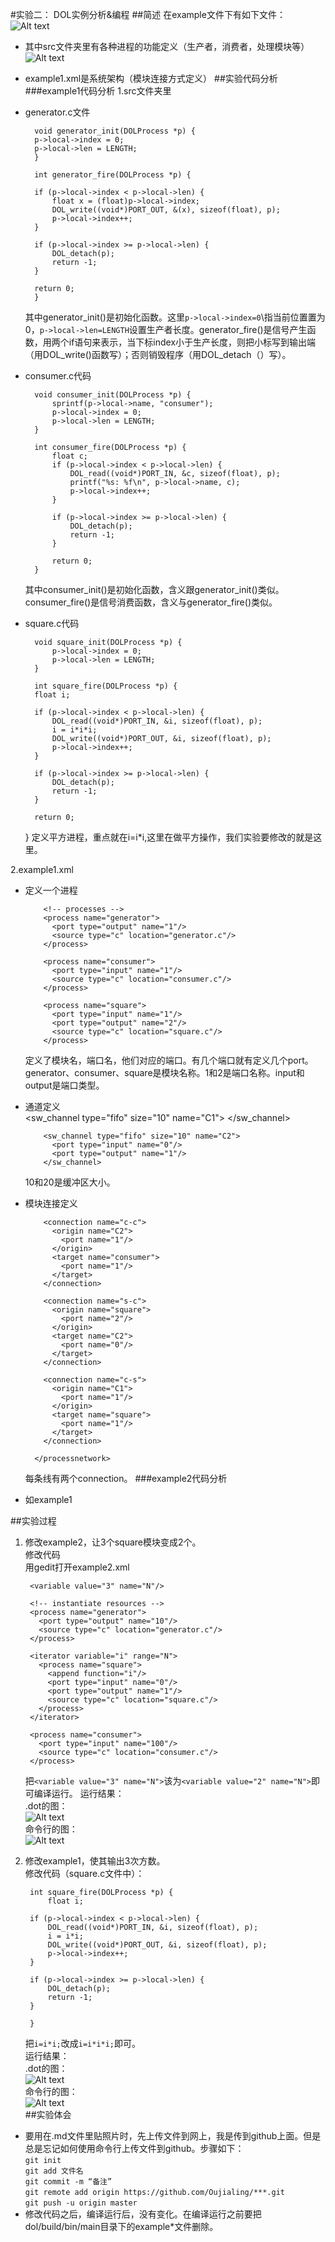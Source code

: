#实验二： DOL实例分析&编程
##简述
在example文件下有如下文件：  
![Alt text](https://github.com/Oujialing/ES2016_14353244/blob/master/pic/3-1-2.png)   

 - 其中src文件夹里有各种进程的功能定义（生产者，消费者，处理模块等）  
 ![Alt text](https://github.com/Oujialing/ES2016_14353244/blob/master/pic/3-1-3.png)
 - example1.xml是系统架构（模块连接方式定义）
##实验代码分析
###example1代码分析
1.src文件夹里  


- generator.c文件  
 
        void generator_init(DOLProcess *p) {
        p->local->index = 0;
        p->local->len = LENGTH;
        }

        int generator_fire(DOLProcess *p) {

        if (p->local->index < p->local->len) {
            float x = (float)p->local->index;
            DOL_write((void*)PORT_OUT, &(x), sizeof(float), p);
            p->local->index++;
        }

        if (p->local->index >= p->local->len) {
            DOL_detach(p);
            return -1;
        }

        return 0;
        }
  其中generator\_init()是初始化函数。这里`p->local->index=0`\指当前位置置为0，`p->local->len=LENGTH`设置生产者长度。generator\_fire()是信号产生函数，用两个if语句来表示，当下标index小于生产长度，则把小标写到输出端（用DOL\_write()函数写）；否则销毁程序（用DOL_detach（）写）。    
- consumer.c代码  

		void consumer_init(DOLProcess *p) {
		    sprintf(p->local->name, "consumer");
		    p->local->index = 0;
		    p->local->len = LENGTH;
		}
		
		int consumer_fire(DOLProcess *p) {
		    float c;
		    if (p->local->index < p->local->len) {
		        DOL_read((void*)PORT_IN, &c, sizeof(float), p);
		        printf("%s: %f\n", p->local->name, c);
		        p->local->index++;
		    }
		
		    if (p->local->index >= p->local->len) {
		        DOL_detach(p);
		        return -1;
		    }
		
		    return 0;
		}


    其中consumer\_init()是初始化函数，含义跟generator\_init()类似。consumer\_fire()是信号消费函数，含义与generator\_fire()类似。 

- square.c代码  

		void square_init(DOLProcess *p) {
	   		p->local->index = 0;
	    	p->local->len = LENGTH;
		}
	
		int square_fire(DOLProcess *p) {
	    float i;
	
	    if (p->local->index < p->local->len) {
	        DOL_read((void*)PORT_IN, &i, sizeof(float), p);
	        i = i*i*i;
	        DOL_write((void*)PORT_OUT, &i, sizeof(float), p);
	        p->local->index++;
	    }
	
	    if (p->local->index >= p->local->len) {
	        DOL_detach(p);
	        return -1;
	    }
	
	    return 0;
	}
    定义平方进程，重点就在i=i*i,这里在做平方操作，我们实验要修改的就是这里。
  
2.example1.xml  

- 定义一个进程  

		  <!-- processes -->
		  <process name="generator"> 
		    <port type="output" name="1"/>
		    <source type="c" location="generator.c"/>
		  </process>
		
		  <process name="consumer"> 
		    <port type="input" name="1"/> 
		    <source type="c" location="consumer.c"/>
		  </process>
		
		  <process name="square"> 
		    <port type="input" name="1"/>
		    <port type="output" name="2"/>
		    <source type="c" location="square.c"/>
		  </process>
  定义了模块名，端口名，他们对应的端口。有几个端口就有定义几个port。generator、consumer、square是模块名称。1和2是端口名称。input和output是端口类型。
  
- 通道定义  
		  <!-- sw_channels -->
		  <sw_channel type="fifo" size="10" name="C1">
		    <port type="input" name="0"/>
		    <port type="output" name="1"/>
		  </sw_channel>
		
		  <sw_channel type="fifo" size="10" name="C2">
		    <port type="input" name="0"/>
		    <port type="output" name="1"/>
		  </sw_channel>
	10和20是缓冲区大小。	  

 
- 模块连接定义  
		  <!-- connections -->
		  <connection name="g-c">
		    <origin name="generator">
		      <port name="1"/>
		    </origin>
		    <target name="C1">
		      <port name="0"/>
		    </target>
		  </connection>
		
		  <connection name="c-c">
		    <origin name="C2">
		      <port name="1"/>
		    </origin>
		    <target name="consumer">
		      <port name="1"/>
		    </target>
		  </connection>
		
		  <connection name="s-c">
		    <origin name="square">
		      <port name="2"/>
		    </origin>
		    <target name="C2">
		      <port name="0"/>
		    </target>
		  </connection>
		
		  <connection name="c-s">
		    <origin name="C1">
		      <port name="1"/>
		    </origin>
		    <target name="square">
		      <port name="1"/>
		    </target>
		  </connection>
		
		</processnetwork>
   每条线有两个connection。
###example2代码分析  
-  如example1

##实验过程
1. 修改example2，让3个square模块变成2个。  
   修改代码  
   用gedit打开example2.xml  
	
	    <variable value="3" name="N"/>
	
	    <!-- instantiate resources -->
	    <process name="generator">
	      <port type="output" name="10"/>
	      <source type="c" location="generator.c"/>
	    </process>
	
	    <iterator variable="i" range="N">
	      <process name="square">
	        <append function="i"/>
	        <port type="input" name="0"/>
	        <port type="output" name="1"/>
	        <source type="c" location="square.c"/>
	      </process>
	    </iterator>
	
	    <process name="consumer">
	      <port type="input" name="100"/>
	      <source type="c" location="consumer.c"/>
	    </process>
	 
    把`<variable value="3" name="N">`该为`<variable value="2" name="N">`即可编译运行。
运行结果：  
.dot的图：  
![Alt text](https://github.com/Oujialing/ES2016_14353244/blob/master/pic/3-2-1.png)  
命令行的图：  
![Alt text](https://github.com/Oujialing/ES2016_14353244/blob/master/pic/3-2.png)  

2. 修改example1，使其输出3次方数。  
 修改代码（square.c文件中）：  
	 
	    int square_fire(DOLProcess *p) {
	        float i;
	
	    if (p->local->index < p->local->len) {
	        DOL_read((void*)PORT_IN, &i, sizeof(float), p);
	        i = i*i;
	        DOL_write((void*)PORT_OUT, &i, sizeof(float), p);
	        p->local->index++;
	    }
	
	    if (p->local->index >= p->local->len) {
	        DOL_detach(p);
	        return -1;
	    }
	
	    }
      
    把`i=i*i;`改成`i=i*i*i;`即可。  
运行结果：  
.dot的图：  
![Alt text](https://github.com/Oujialing/ES2016_14353244/blob/master/pic/3-1-1.png)  
命令行的图：  
![Alt text](https://github.com/Oujialing/ES2016_14353244/blob/master/pic/3-1.png)  
##实验体会
 - 要用在.md文件里贴照片时，先上传文件到网上，我是传到github上面。但是总是忘记如何使用命令行上传文件到github。步骤如下：  
  `git init`  
  `git add 文件名`    
  `git commit -m “备注”`    
  `git remote add origin https://github.com/Oujialing/***.git`  
  `git push -u origin master`  
 - 修改代码之后，编译运行后，没有变化。在编译运行之前要把dol/build/bin/main目录下的example*文件删除。



